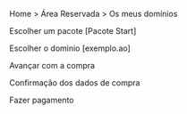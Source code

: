 Home > Área Reservada > Os meus domínios

Escolher um pacote [Pacote Start]

Escolher o dominio [exemplo.ao]

Avançar com a compra

Confirmação dos dados de compra

Fazer pagamento 

